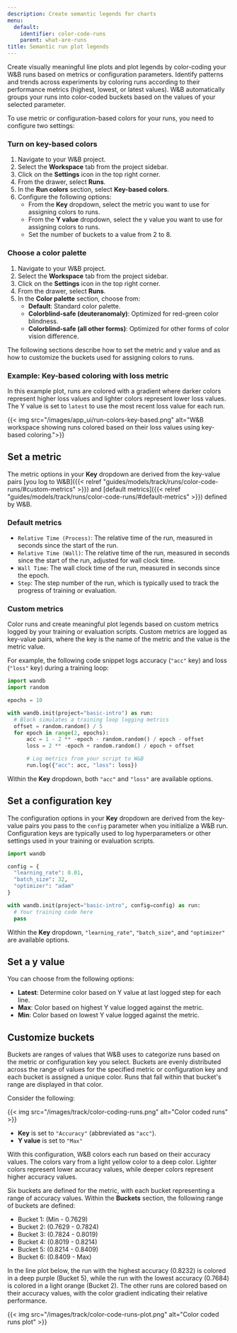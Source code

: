 ```yaml
---
description: Create semantic legends for charts
menu:
  default:
    identifier: color-code-runs
    parent: what-are-runs
title: Semantic run plot legends
---
```


Create visually meaningful line plots and plot legends by color-coding your W&B runs based on metrics or configuration parameters. Identify patterns and trends across experiments by coloring runs according to their performance metrics (highest, lowest, or latest values). W&B automatically groups your runs into color-coded buckets based on the values of your selected parameter.

To use metric or configuration-based colors for your runs, you need to configure two settings:

### Turn on key-based colors

1. Navigate to your W&B project.
2. Select the **Workspace** tab from the project sidebar.
3. Click on the **Settings** icon in the top right corner.
4. From the drawer, select **Runs**.
5. In the **Run colors** section, select **Key-based colors**.
6. Configure the following options:
    - From the **Key** dropdown, select the metric you want to use for assigning colors to runs.
    - From the **Y value** dropdown, select the y value you want to use for assigning colors to runs.
    - Set the number of buckets to a value from 2 to 8.

### Choose a color palette

1. Navigate to your W&B project.
2. Select the **Workspace** tab from the project sidebar.
3. Click on the **Settings** icon in the top right corner.
4. From the drawer, select **Runs**.
5. In the **Color palette** section, choose from:
    - **Default**: Standard color palette.
    - **Colorblind-safe (deuteranomaly)**: Optimized for red-green color blindness.
    - **Colorblind-safe (all other forms)**: Optimized for other forms of color vision difference.

The following sections describe how to set the metric and y value and as how to customize the buckets used for assigning colors to runs.


### Example: Key-based coloring with loss metric

In this example plot, runs are colored with a gradient where darker colors represent higher loss values and lighter colors represent lower loss values. The Y value is set to `latest` to use the most recent loss value for each run.
 
{{< img src="/images/app_ui/run-colors-key-based.png" alt="W&B workspace showing runs colored based on their loss values using key-based coloring.">}}

## Set a metric

The metric options in your **Key** dropdown are derived from the key-value pairs [you log to W&B]({{< relref "guides/models/track/runs/color-code-runs/#custom-metrics" >}}) and [default metrics]({{< relref "guides/models/track/runs/color-code-runs/#default-metrics" >}}) defined by W&B.

### Default metrics

* `Relative Time (Process)`: The relative time of the run, measured in seconds since the start of the run.
* `Relative Time (Wall)`: The relative time of the run, measured in seconds since the start of the run, adjusted for wall clock time.
* `Wall Time`: The wall clock time of the run, measured in seconds since the epoch.
* `Step`: The step number of the run, which is typically used to track the progress of training or evaluation.

### Custom metrics

Color runs and create meaningful plot legends based on custom metrics logged by your training or evaluation scripts. Custom metrics are logged as key-value pairs, where the key is the name of the metric and the value is the metric value.

For example, the following code snippet logs accuracy (`"acc"` key) and loss (`"loss"` key) during a training loop:

```python
import wandb
import random

epochs = 10

with wandb.init(project="basic-intro") as run:
  # Block simulates a training loop logging metrics
  offset = random.random() / 5
  for epoch in range(2, epochs):
      acc = 1 - 2 ** -epoch - random.random() / epoch - offset
      loss = 2 ** -epoch + random.random() / epoch + offset

      # Log metrics from your script to W&B
      run.log({"acc": acc, "loss": loss})
```

Within the **Key** dropdown, both `"acc"` and `"loss"` are available options.

## Set a configuration key

The configuration options in your **Key** dropdown are derived from the key-value pairs you pass to the `config` parameter when you initialize a W&B run. Configuration keys are typically used to log hyperparameters or other settings used in your training or evaluation scripts.

```python
import wandb

config = {
  "learning_rate": 0.01,
  "batch_size": 32,
  "optimizer": "adam"
}

with wandb.init(project="basic-intro", config=config) as run:
  # Your training code here
  pass
```

Within the **Key** dropdown, `"learning_rate"`, `"batch_size"`, and `"optimizer"` are available options.

## Set a y value

You can choose from the following options:

- **Latest**: Determine color based on Y value at last logged step for each line.
- **Max**: Color based on highest Y value logged against the metric.
- **Min**: Color based on lowest Y value logged against the metric.

## Customize buckets

Buckets are ranges of values that W&B uses to categorize runs based on the metric or configuration key you select. Buckets are evenly distributed across the range of values for the specified metric or configuration key and each bucket is assigned a unique color. Runs that fall within that bucket's range are displayed in that color. 

Consider the following:

{{< img src="/images/track/color-coding-runs.png" alt="Color coded runs" >}}

- **Key** is set to `"Accuracy"` (abbreviated as `"acc"`).
- **Y value** is set to `"Max"`

With this configuration, W&B colors each run based on their accuracy values. The colors vary from a light yellow color to a deep color. Lighter colors represent lower accuracy values, while deeper colors represent higher accuracy values.

Six buckets are defined for the metric, with each bucket representing a range of accuracy values. Within the **Buckets** section, the following range of buckets are defined:

- Bucket 1: (Min - 0.7629)
- Bucket 2: (0.7629 - 0.7824)
- Bucket 3: (0.7824 - 0.8019)
- Bucket 4: (0.8019 - 0.8214)
- Bucket 5: (0.8214 - 0.8409)
- Bucket 6: (0.8409 - Max)

In the line plot below, the run with the highest accuracy (0.8232) is colored in a deep purple (Bucket 5), while the run with the lowest accuracy (0.7684) is colored in a light orange (Bucket 2). The other runs are colored based on their accuracy values, with the color gradient indicating their relative performance. 

{{< img src="/images/track/color-code-runs-plot.png" alt="Color coded runs plot" >}}
